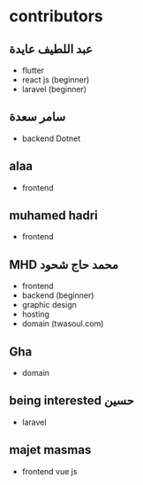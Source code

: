# contributors

## عبد اللطيف عايدة
- flutter
- react js (beginner)
- laravel (beginner)

## سامر سعدة 
- backend Dotnet

## alaa
- frontend

## muhamed hadri
- frontend

## MHD محمد حاج شحود
- frontend
- backend (beginner)
- graphic design
- hosting
- domain (twasoul.com)

## Gha
- domain

## being interested  حسين
- laravel

## majet masmas
- frontend vue js
